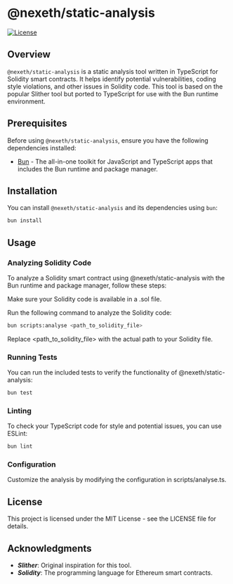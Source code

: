 # @nexeth/static-analysis

[![License](https://img.shields.io/badge/license-MIT-blue.svg)](https://opensource.org/licenses/MIT)

## Overview

`@nexeth/static-analysis` is a static analysis tool written in TypeScript for Solidity smart contracts. It helps identify potential vulnerabilities, coding style violations, and other issues in Solidity code. This tool is based on the popular Slither tool but ported to TypeScript for use with the Bun runtime environment.

## Prerequisites

Before using `@nexeth/static-analysis`, ensure you have the following dependencies installed:

- [Bun](https://bun.sh) - The all-in-one toolkit for JavaScript and TypeScript apps that includes the Bun runtime and package manager.

## Installation

You can install `@nexeth/static-analysis` and its dependencies using `bun`:

```bash
bun install
```

## Usage

### Analyzing Solidity Code

To analyze a Solidity smart contract using @nexeth/static-analysis with the Bun runtime and package manager, follow these steps:

Make sure your Solidity code is available in a .sol file.

Run the following command to analyze the Solidity code:

```bash
bun scripts:analyse <path_to_solidity_file>
```

Replace <path_to_solidity_file> with the actual path to your Solidity file.

### Running Tests

You can run the included tests to verify the functionality of @nexeth/static-analysis:

```bash
bun test
```

### Linting

To check your TypeScript code for style and potential issues, you can use ESLint:

```bash
bun lint
```

### Configuration

Customize the analysis by modifying the configuration in scripts/analyse.ts.

## License

This project is licensed under the MIT License - see the LICENSE file for details.

## Acknowledgments

- **_Slither_**: Original inspiration for this tool.
- **_Solidity_**: The programming language for Ethereum smart contracts.
